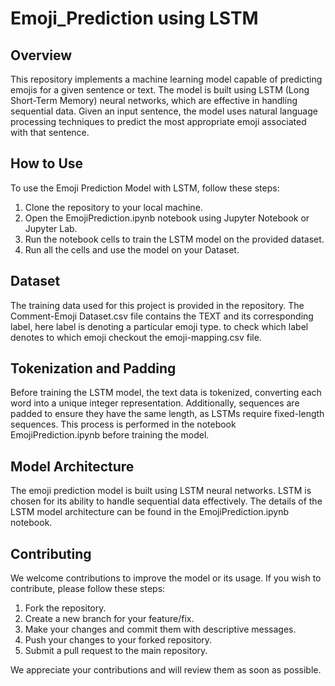 # Emoji_Prediction using LSTM

## Overview
This repository implements a machine learning model capable of predicting emojis for a given sentence or text. The model is built using LSTM (Long Short-Term Memory) neural networks, which are effective in handling sequential data. Given an input sentence, the model uses natural language processing techniques to predict the most appropriate emoji associated with that sentence.

## How to Use
To use the Emoji Prediction Model with LSTM, follow these steps:

1. Clone the repository to your local machine.
2. Open the EmojiPrediction.ipynb notebook using Jupyter Notebook or Jupyter Lab.
3. Run the notebook cells to train the LSTM model on the provided dataset.
4. Run all the cells and use the model on your Dataset.

## Dataset
The training data used for this project is provided in the repository. The Comment-Emoji Dataset.csv file contains the TEXT and its corresponding label, here label is denoting a particular emoji type. to check which label denotes to which emoji checkout the emoji-mapping.csv file.

## Tokenization and Padding
Before training the LSTM model, the text data is tokenized, converting each word into a unique integer representation. Additionally, sequences are padded to ensure they have the same length, as LSTMs require fixed-length sequences. This process is performed in the notebook EmojiPrediction.ipynb before training the model.

## Model Architecture
The emoji prediction model is built using LSTM neural networks. LSTM is chosen for its ability to handle sequential data effectively. The details of the LSTM model architecture can be found in the EmojiPrediction.ipynb notebook.

## Contributing
We welcome contributions to improve the model or its usage. If you wish to contribute, please follow these steps:

1. Fork the repository.
2. Create a new branch for your feature/fix.
3. Make your changes and commit them with descriptive messages.
4. Push your changes to your forked repository.
5. Submit a pull request to the main repository.

We appreciate your contributions and will review them as soon as possible.
